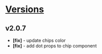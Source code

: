 # [Versions](https://github.com/Tracktor/design-system/releases)

## v2.0.7
- **[fix]** - update chips color
- **[fix]** - add dot props to chip component
